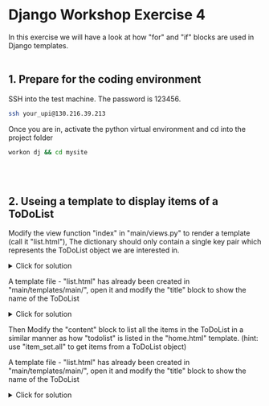 # Django Workshop Exercise 4

In this exercise we will have a look at how "for" and "if" blocks are used in Django templates.
<br/><br/>
## 1. Prepare for the coding environment  

SSH into the test machine. The password is 123456.
```sh
ssh your_upi@130.216.39.213
```
Once you are in, activate the python virtual environment and cd into the project folder
```sh
workon dj && cd mysite
```
<br/><br/>

## 2. Useing a template to display items of a ToDoList 
Modify the view function "index" in "main/views.py" to render a template (call it "list.html"), The dictionary should only contain a single key pair which represents the ToDoList object we are interested in. 

<details>
  <summary>Click for solution</summary>
  
```sh
def index(response, name):
    ls = ToDoList.objects.get(name=name)
    return render(response, "main/list.html", {"ls": ls})
```
</details>

A template file - "list.html" has already been created in "main/templates/main/", open it and modify the "title" block to show the name of the ToDoList
<details>
  <summary>Click for solution</summary>
  
```sh
{% block title %}
    {{ls.name}}
{% endblock %}
```
</details>

Then Modify the "content" block to list all the items in the ToDoList in a similar manner as how "todolist" is listed in the "home.html" template. (hint: use "item_set.all" to get items from a ToDoList object)
</details>

A template file - "list.html" has already been created in "main/templates/main/", open it and modify the "title" block to show the name of the ToDoList
<details>
  <summary>Click for solution</summary>
  
```sh
{% block content %}
    <ul>
        {% for item in ls.item_set.all %}
            <li>
                {{item.text}}
            </li>
        {% endfor %}
    </ul>
{% endblock %}
```
</details>

